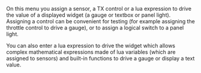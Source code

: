 On this menu you assign a sensor, a TX control or a lua expression to drive the
value of a displayed widget (a gauge or textbox or panel light). Assigning a
control can be convenient for testing (for example assigning the throttle
control to drive a gauge), or to assign a logical switch to a panel light.

You can also enter a lua expression to drive the widget which allows complex
mathematical expressions made of lua variables (which are assigned to sensors)
and built-in functions to drive a gauge or display a text value.

